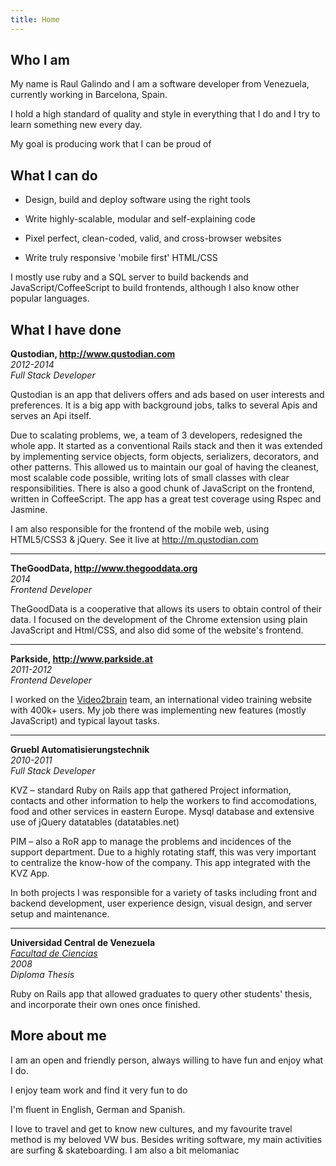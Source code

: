 ```yaml
---
title: Home
---
```




Who I am
--------

My name is Raul Galindo and I am a software developer from Venezuela, currently working in Barcelona, Spain.

I hold a high standard of quality and style in everything that I do and I try to learn something new every day.

My goal is producing work that I can be proud of 

What I can do
-------------

* Design, build and deploy software using the right tools

* Write highly-scalable, modular and self-explaining code

* Pixel perfect, clean-coded, valid, and cross-browser websites

* Write truly responsive 'mobile first' HTML/CSS

I mostly use ruby and a SQL server to build backends and JavaScript/CoffeeScript to build frontends, although I also know other popular languages. 


What I have done
----------------

**Qustodian, <http://www.qustodian.com>**  
*2012-2014*  
*Full Stack Developer*

Qustodian is an app that delivers offers and ads based on user interests and preferences. It is a big app with background jobs, talks to several Apis and serves an Api itself.

Due to scalating problems, we, a team of 3 developers, redesigned the whole app. It started as a conventional Rails stack and then it was extended by implementing service objects, form objects, serializers, decorators, and other patterns. This allowed us to maintain our goal of having the cleanest, most scalable code possible, writing lots of small classes with clear responsibilities. There is also a good chunk of JavaScript on the frontend, written in CoffeeScript. The app has a great test coverage using Rspec and Jasmine.

I am also responsible for the frontend of the mobile web, using HTML5/CSS3 & jQuery. See it live at <http://m.qustodian.com>

* * *

**TheGoodData, <http://www.thegooddata.org>**  
*2014*  
*Frontend Developer*

TheGoodData is a cooperative that allows its users to obtain control of their data. I focused on the development of the Chrome extension using plain JavaScript and Html/CSS, and also did some of the website's frontend.

* * *

**Parkside, <http://www.parkside.at>**  
*2011-2012*  
*Frontend Developer*  

I worked on the [Video2brain](http://www.video2brain.com) team, an international video training website with 400k+ users. My job there was implementing new features (mostly JavaScript) and typical layout tasks.

* * *

**Gruebl Automatisierungstechnik**  
*2010-2011*  
*Full Stack Developer*
 
KVZ – standard Ruby on Rails app that gathered Project information, contacts and other information to help the workers to find accomodations, food and other services in eastern Europe. Mysql database and extensive use of jQuery datatables (datatables.net)

PIM – also a RoR app to manage the problems and incidences of the support department. Due to a highly rotating staff, this was very important to centralize the know-how of the company. This app integrated with the KVZ App.

In both projects I was responsible for a variety of tasks including front and backend development, user experience design, visual design, and server setup and maintenance.

* * *

**Universidad Central de Venezuela**  
*[Facultad de Ciencias](http://www.ciens.ucv.ve/ciens/)*  
*2008*  
*Diploma Thesis*

Ruby on Rails app that allowed graduates to query other students' thesis, and incorporate their own ones once finished. 

More about me
-------------
I am an open and friendly person, always willing to have fun and enjoy what I do.

I enjoy team work and find it very fun to do

I'm fluent in English, German and Spanish. 

I love to travel and get to know new cultures, and my favourite travel method is my beloved VW bus.
Besides writing software, my main activities are surfing & skateboarding. I am also a bit melomaniac





